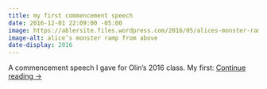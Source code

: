 ```yaml
---
title: my first commencement speech
date: 2016-12-01 22:09:00 -05:00
image: https://ablersite.files.wordpress.com/2016/05/alices-monster-ramp-from-above.jpg
image-alt: alice’s monster ramp from above
date-display: 2016
---
```



A commencement speech I gave for Olin’s 2016 class. My first: [Continue reading →](https://ablersite.org/2016/05/16/my-first-commencement-speech/)